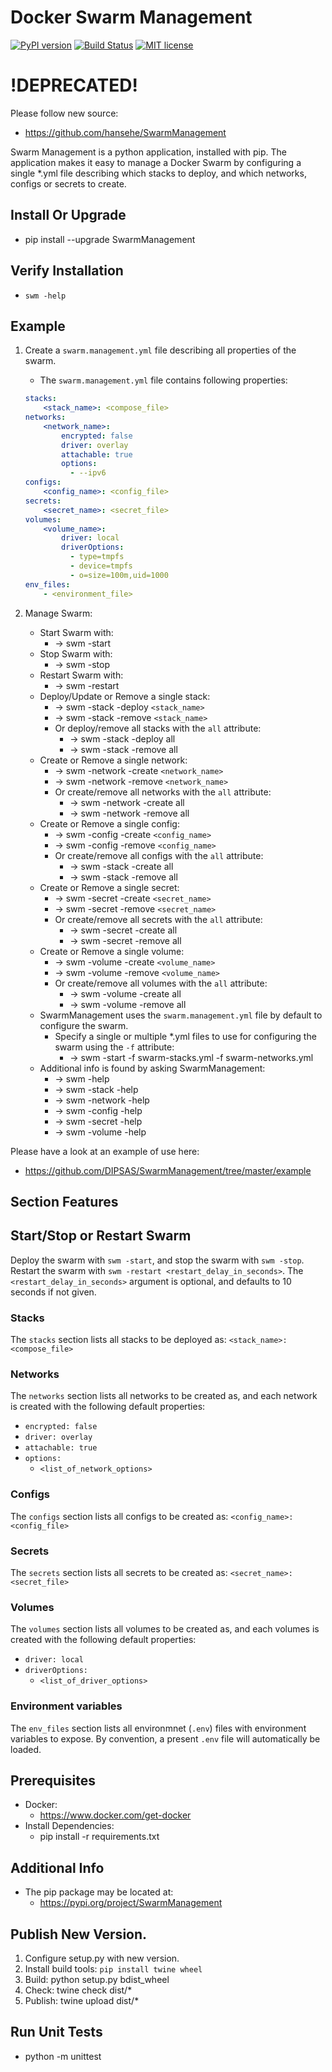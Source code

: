 # Docker Swarm Management

[![PyPI version](https://badge.fury.io/py/SwarmManagement.svg)](https://badge.fury.io/py/SwarmManagement)
[![Build Status](https://travis-ci.com/DIPSAS/SwarmManagement.svg?branch=master)](https://travis-ci.com/DIPSAS/SwarmManagement)
[![MIT license](http://img.shields.io/badge/license-MIT-brightgreen.svg)](http://opensource.org/licenses/MIT)

# !DEPRECATED!
Please follow new source: 
- https://github.com/hansehe/SwarmManagement

Swarm Management is a python application, installed with pip.
The application makes it easy to manage a Docker Swarm by configuring a single *.yml file describing which stacks to deploy, and which networks, configs or secrets to create.

## Install Or Upgrade
- pip install --upgrade SwarmManagement

## Verify Installation
- `swm -help`

## Example
1. Create a `swarm.management.yml` file describing all properties of the swarm.
    - The `swarm.management.yml` file contains following properties:
    ```yaml
    stacks:
        <stack_name>: <compose_file>
    networks:
        <network_name>: 
            encrypted: false
            driver: overlay
            attachable: true
            options:
              - --ipv6
    configs:
        <config_name>: <config_file>
    secrets:
        <secret_name>: <secret_file>
    volumes:
        <volume_name>:
            driver: local
            driverOptions:
              - type=tmpfs
              - device=tmpfs
              - o=size=100m,uid=1000
    env_files:
        - <environment_file>
    ```

2. Manage Swarm:
    - Start Swarm with:
        - -> swm -start
    - Stop Swarm with:
        - -> swm -stop
    - Restart Swarm with:
        - -> swm -restart
    - Deploy/Update or Remove a single stack:
        - -> swm -stack -deploy `<stack_name>`
        - -> swm -stack -remove `<stack_name>`
        - Or deploy/remove all stacks with the `all` attribute:
            - -> swm -stack -deploy all
            - -> swm -stack -remove all
    - Create or Remove a single network:
        - -> swm -network -create `<network_name>`
        - -> swm -network -remove `<network_name>`
        - Or create/remove all networks with the `all` attribute:
            - -> swm -network -create all
            - -> swm -network -remove all
    - Create or Remove a single config:
        - -> swm -config -create `<config_name>`
        - -> swm -config -remove `<config_name>`
        - Or create/remove all configs with the `all` attribute:
            - -> swm -stack -create all
            - -> swm -stack -remove all
    - Create or Remove a single secret:
        - -> swm -secret -create `<secret_name>`
        - -> swm -secret -remove `<secret_name>`
        - Or create/remove all secrets with the `all` attribute:
            - -> swm -secret -create all
            - -> swm -secret -remove all
    - Create or Remove a single volume:
        - -> swm -volume -create `<volume_name>`
        - -> swm -volume -remove `<volume_name>`
        - Or create/remove all volumes with the `all` attribute:
            - -> swm -volume -create all
            - -> swm -volume -remove all
    - SwarmManagement uses the `swarm.management.yml` file by default to configure the swarm.
        - Specify a single or multiple *.yml files to use for configuring the swarm using the `-f` attribute:
            - -> swm -start -f swarm-stacks.yml -f swarm-networks.yml
    - Additional info is found by asking SwarmManagement:
        - -> swm -help
        - -> swm -stack -help
        - -> swm -network -help
        - -> swm -config -help
        - -> swm -secret -help
        - -> swm -volume -help

Please have a look at an example of use here:
- https://github.com/DIPSAS/SwarmManagement/tree/master/example

## Section Features

## Start/Stop or Restart Swarm
Deploy the swarm with `swm -start`, and stop the swarm with `swm -stop`.
Restart the swarm with `swm -restart <restart_delay_in_seconds>`. The `<restart_delay_in_seconds>` argument is optional, and defaults to 10 seconds if not given.

### Stacks
The `stacks` section lists all stacks to be deployed as: `<stack_name>: <compose_file>`

### Networks
The `networks` section lists all networks to be created as, and each network is created with the following default properties:
* `encrypted: false`
* `driver: overlay`
* `attachable: true`
* `options:`
    - `<list_of_network_options>`

### Configs
The `configs` section lists all configs to be created as: `<config_name>: <config_file>`

### Secrets
The `secrets` section lists all secrets to be created as: `<secret_name>: <secret_file>`

### Volumes
The `volumes` section lists all volumes to be created as, and each volumes is created with the following default properties:
* `driver: local`
* `driverOptions:`
    - `<list_of_driver_options>`

### Environment variables
The `env_files` section lists all environmnet (`.env`) files with environment variables to expose.
By convention, a present `.env` file will automatically be loaded.

## Prerequisites
- Docker:
    - https://www.docker.com/get-docker
- Install Dependencies:
    - pip install -r requirements.txt

## Additional Info
- The pip package may be located at:
    - https://pypi.org/project/SwarmManagement

## Publish New Version.
1. Configure setup.py with new version.
2. Install build tools: `pip install twine wheel`
3. Build: python setup.py bdist_wheel
4. Check: twine check dist/*
5. Publish: twine upload dist/*

## Run Unit Tests
- python -m unittest
